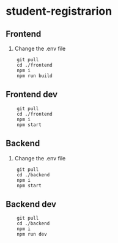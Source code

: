 # student-registrarion

## Frontend
1. Change the .env file

```
    git pull
    cd ./frontend
    npm i
    npm run build
```

## Frontend dev
```
    git pull
    cd ./frontend
    npm i
    npm start
```

## Backend
1. Change the .env file
```
    git pull
    cd ./backend
    npm i
    npm start
```

## Backend dev
```
    git pull
    cd ./backend
    npm i
    npm run dev
```
